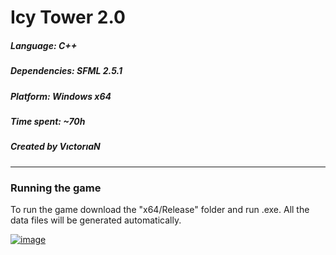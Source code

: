 # Icy Tower 2.0

##### Language: C++
##### Dependencies: SFML 2.5.1
##### Platform: Windows x64
##### Time spent: ~70h
##### Created by VıctorıaN

---

### Running the game

To run the game download the "x64/Release" folder and run .exe.
All the data files will be generated automatically.

<a href="https://youtu.be/wTdsOLkvDyg">![image](https://user-images.githubusercontent.com/76051722/123559957-84a35280-d79f-11eb-9750-7e9ae710cd04.png)</a>
